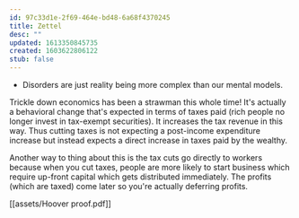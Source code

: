 ```yaml
---
id: 97c33d1e-2f69-464e-bd48-6a68f4370245
title: Zettel
desc: ""
updated: 1613350845735
created: 1603622806122
stub: false
---
```


- Disorders are just reality being more complex than our mental models.

Trickle down economics has been a strawman this whole time! It's actually a behavioral change that's expected in terms of taxes paid (rich people no longer invest in tax-exempt securities). It increases the tax revenue in this way. Thus cutting taxes is not expecting a post-income expenditure increase but instead expects a direct increase in taxes paid by the wealthy.

Another way to thing about this is the tax cuts go directly to workers because when you cut taxes, people are more likely to start business which require up-front capital which gets distributed immediately. The profits (which are taxed) come later so you're actually deferring profits.

[[assets/Hoover proof.pdf]]
